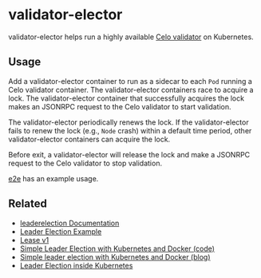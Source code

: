 # validator-elector

validator-elector helps run a highly available [Celo
validator](https://docs.celo.org/getting-started/mainnet/running-a-validator-in-mainnet)
on Kubernetes.

## Usage

Add a validator-elector container to run as a sidecar to each `Pod`
running a Celo validator container. The validator-elector containers
race to acquire a lock. The validator-elector container that
successfully acquires the lock makes an JSONRPC request to the Celo
validator to start validation.

The validator-elector periodically renews the lock. If the
validator-elector fails to renew the lock (e.g., `Node` crash) within
a default time period, other validator-elector containers can acquire
the lock.

Before exit, a validator-elector will release the lock and
make a JSONRPC request to the Celo validator to stop validation.

[e2e](./e2e) has an example usage.

## Related

* [leaderelection Documentation](https://pkg.go.dev/k8s.io/client-go/tools/leaderelection)
* [Leader Election Example](https://github.com/kubernetes/client-go/tree/master/examples/leader-election)
* [Lease v1](https://kubernetes.io/docs/reference/generated/kubernetes-api/v1.19/#lease-v1-coordination-k8s-io)
* [Simple Leader Election with Kubernetes and Docker (code)](https://github.com/kubernetes-retired/contrib/tree/master/election)
* [Simple leader election with Kubernetes and Docker (blog)](https://kubernetes.io/blog/2016/01/simple-leader-election-with-kubernetes/)
* [Leader Election inside Kubernetes](https://carlosbecker.com/posts/k8s-leader-election)
